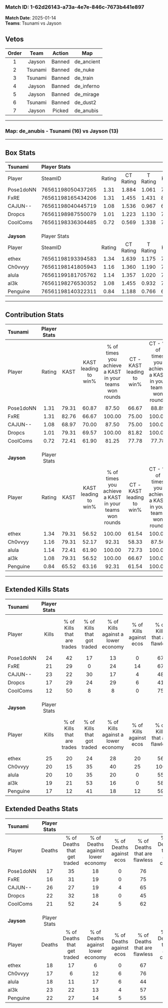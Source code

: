 ### Match ID: 1-62d26143-a73a-4e7e-846c-7673b441e897  
**Match Date**: 2025-01-14  
**Teams**: Tsunami vs Jayson  

## Vetos  

| Order | Team | Action | Map |
| :---: | :--: | :----: | --- |
| 1 | Jayson | Banned | de_ancient |
| 2 | Tsunami | Banned | de_nuke |
| 3 | Tsunami | Banned | de_train |
| 4 | Jayson | Banned | de_inferno |
| 5 | Jayson | Banned | de_mirage |
| 6 | Tsunami | Banned | de_dust2 |
| 7 | Jayson | Picked | de_anubis |

---  

### **Map**: de_anubis - Tsunami (16) vs Jayson (13)  
---  

## Box Stats  

| **Tsunami** | Player Stats      |        |           |          |       |      |       |         |        |      |     |
| :- | :- | :-: | :-: | :-: | :-: | :-: | :-: | :-: | :-: | :-: | :-: |
| Player      | SteamID           | Rating | CT Rating | T Rating | KAST  | ADR  | Kills | Assists | Deaths | K/D  | HS% |
| Pose1doNN   | 76561198050437265 |  1.31  |   1.884   |  1.061   | 79.31 | 78.2 |  24   |    6    |   17   | 1.41 | 29  |
| FxRE        | 76561198165434206 |  1.31  |   1.455   |  1.431   | 82.76 | 83.9 |  21   |   13    |   16   | 1.31 | 52  |
| CAJUN--     | 76561198040445719 |  1.08  |   1.536   |  0.967   | 68.97 | 86.3 |  23   |   10    |   26   | 0.88 | 52  |
| Dropcs      | 76561198987550079 |  1.01  |   1.223   |  1.130   | 79.31 | 75.8 |  17   |    8    |   22   | 0.77 | 29  |
| CooIComs    | 76561198336304485 |  0.72  |   0.569   |  1.338   | 72.41 | 44.9 |  12   |    5    |   21   | 0.57 | 83  |
|             |                   |        |           |          |       |      |       |         |        |      |     |
|             |                   |        |           |          |       |      |       |         |        |      |     |
|             |                   |        |           |          |       |      |       |         |        |      |     |
| **Jayson**  | Player Stats      |        |           |          |       |      |       |         |        |      |     |
| Player      | SteamID           | Rating | CT Rating | T Rating | KAST  | ADR  | Kills | Assists | Deaths | K/D  | HS% |
| ethex       | 76561198193394583 |  1.34  |   1.639   |  1.175   | 79.31 | 81.8 |  25   |    6    |   18   | 1.39 | 48  |
| Ch0vvyy     | 76561198141805943 |  1.16  |   1.360   |  1.190   | 79.31 | 67.8 |  20   |    6    |   17   | 1.18 | 30  |
| alula       | 76561199181705762 |  1.14  |   1.357   |  1.020   | 72.41 | 81.0 |  20   |    6    |   18   | 1.11 | 40  |
| al3k        | 76561198276530352 |  1.08  |   1.455   |  0.932   | 79.31 | 80.0 |  19   |   11    |   23   | 0.83 | 57  |
| Penguine    | 76561198140322311 |  0.84  |   1.188   |  0.766   | 65.52 | 57.8 |  17   |    4    |   22   | 0.77 | 52  |
---  

## Contribution Stats  

| **Tsunami** | Player Stats |       |                      |                                                        |                           |                                                             |                          |                                                            |
| :- | :-: | :-: | :-: | :-: | :-: | :-: | :-: | :-: |
| Player      |    Rating    | KAST  | KAST leading to win% | % of times you achieve a KAST in your teams won rounds | CT - KAST leading to win% | CT - % of times you achieve a KAST in your teams won rounds | T - KAST leading to win% | T - % of times you achieve a KAST in your teams won rounds |
| Pose1doNN   |     1.31     | 79.31 |        60.87         |                         87.50                          |           66.67           |                            88.89                            |          54.55           |                           85.71                            |
| FxRE        |     1.31     | 82.76 |        66.67         |                         100.00                         |           75.00           |                           100.00                            |          58.33           |                           100.00                           |
| CAJUN--     |     1.08     | 68.97 |        70.00         |                         87.50                          |           75.00           |                           100.00                            |          62.50           |                           71.43                            |
| Dropcs      |     1.01     | 79.31 |        69.57         |                         100.00                         |           81.82           |                           100.00                            |          58.33           |                           100.00                           |
| CooIComs    |     0.72     | 72.41 |        61.90         |                         81.25                          |           77.78           |                            77.78                            |          50.00           |                           85.71                            |
|             |              |       |                      |                                                        |                           |                                                             |                          |                                                            |
|             |              |       |                      |                                                        |                           |                                                             |                          |                                                            |
|             |              |       |                      |                                                        |                           |                                                             |                          |                                                            |
| **Jayson**  | Player Stats |       |                      |                                                        |                           |                                                             |                          |                                                            |
| Player      |    Rating    | KAST  | KAST leading to win% | % of times you achieve a KAST in your teams won rounds | CT - KAST leading to win% | CT - % of times you achieve a KAST in your teams won rounds | T - KAST leading to win% | T - % of times you achieve a KAST in your teams won rounds |
| ethex       |     1.34     | 79.31 |        56.52         |                         100.00                         |           61.54           |                           100.00                            |          50.00           |                           100.00                           |
| Ch0vvyy     |     1.16     | 79.31 |        52.17         |                         92.31                          |           58.33           |                            87.50                            |          45.45           |                           100.00                           |
| alula       |     1.14     | 72.41 |        61.90         |                         100.00                         |           72.73           |                           100.00                            |          50.00           |                           100.00                           |
| al3k        |     1.08     | 79.31 |        56.52         |                         100.00                         |           66.67           |                           100.00                            |          45.45           |                           100.00                           |
| Penguine    |     0.84     | 65.52 |        63.16         |                         92.31                          |           61.54           |                           100.00                            |          66.67           |                           80.00                            |
---  

## Extended Kills Stats  

| **Tsunami** | Player Stats |                            |                            |                                    |                         |                              |                                 |                                       |                    |           |
| :- | :-: | :-: | :-: | :-: | :-: | :-: | :-: | :-: | :-: | :-: |
| Player      |    Kills     | % of Kills that are trades | % of Kills that got traded | % of Kills against a lower economy | % of Kills against ecos | % of Kills that are flawless | % of Kills that are close duels | % of Kills that are assisted by flash | Pistol Round Kills | AWP Kills |
| Pose1doNN   |      24      |             42             |             17             |                 13                 |            0            |              67              |                0                |                   0                   |         8          |     1     |
| FxRE        |      21      |             29             |             0              |                 24                 |           14            |              67              |               10                |                  10                   |         0          |     2     |
| CAJUN--     |      23      |             22             |             30             |                 17                 |            4            |              48              |                0                |                   9                   |         0          |     3     |
| Dropcs      |      17      |             29             |             24             |                 29                 |            6            |              41              |               12                |                   0                   |         0          |     0     |
| CooIComs    |      12      |             50             |             8              |                 8                  |            0            |              75              |                0                |                  25                   |         0          |     1     |
|             |              |                            |                            |                                    |                         |                              |                                 |                                       |                    |           |
|             |              |                            |                            |                                    |                         |                              |                                 |                                       |                    |           |
|             |              |                            |                            |                                    |                         |                              |                                 |                                       |                    |           |
| **Jayson**  | Player Stats |                            |                            |                                    |                         |                              |                                 |                                       |                    |           |
| Player      |    Kills     | % of Kills that are trades | % of Kills that got traded | % of Kills against a lower economy | % of Kills against ecos | % of Kills that are flawless | % of Kills that are close duels | % of Kills that are assisted by flash | Pistol Round Kills | AWP Kills |
| ethex       |      25      |             20             |             24             |                 28                 |           20            |              56              |                4                |                   8                   |         1          |     3     |
| Ch0vvyy     |      20      |             15             |             35             |                 40                 |           25            |             100              |                5                |                   0                   |         10         |     0     |
| alula       |      20      |             10             |             35             |                 20                 |            0            |              55              |               15                |                   0                   |         0          |     1     |
| al3k        |      19      |             21             |             53             |                 16                 |            0            |              58              |                5                |                   0                   |         0          |     2     |
| Penguine    |      17      |             12             |             41             |                 18                 |           12            |              59              |                6                |                   6                   |         0          |     1     |
## Extended Deaths Stats  

| **Tsunami** | Player Stats |                             |                                   |                          |                               |                            |                           |               |
| :- | :-: | :-: | :-: | :-: | :-: | :-: | :-: | :-: |
| Player      |    Deaths    | % of Deaths that get traded | % of Deaths against lower economy | % of Deaths against ecos | % of Deaths that are flawless | % of Deaths that are close | % of Deaths while blinded | Deaths to AWP |
| Pose1doNN   |      17      |             35              |                18                 |            0             |              76               |             6              |             0             |       4       |
| FxRE        |      16      |             31              |                19                 |            0             |              75               |             6              |            13             |       1       |
| CAJUN--     |      26      |             27              |                19                 |            4             |              65               |             4              |             0             |       2       |
| Dropcs      |      22      |             32              |                18                 |            0             |              45               |             14             |             0             |       2       |
| CooIComs    |      21      |             52              |                24                 |            5             |              62               |             0              |             5             |       2       |
|             |              |                             |                                   |                          |                               |                            |                           |               |
|             |              |                             |                                   |                          |                               |                            |                           |               |
|             |              |                             |                                   |                          |                               |                            |                           |               |
| **Jayson**  | Player Stats |                             |                                   |                          |                               |                            |                           |               |
| Player      |    Deaths    | % of Deaths that get traded | % of Deaths against lower economy | % of Deaths against ecos | % of Deaths that are flawless | % of Deaths that are close | % of Deaths while blinded | Deaths to AWP |
| ethex       |      18      |             17              |                 6                 |            0             |              67               |             11             |            17             |       2       |
| Ch0vvyy     |      17      |              6              |                12                 |            6             |              76               |             6              |             0             |       2       |
| alula       |      18      |             11              |                17                 |            6             |              44               |             0              |             6             |       2       |
| al3k        |      23      |             22              |                13                 |            4             |              57               |             4              |             9             |       0       |
| Penguine    |      22      |             27              |                14                 |            5             |              55               |             5              |             5             |       2       |
